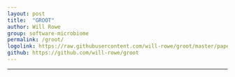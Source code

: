 ```yaml
---
layout: post
title:  "GROOT"
author: Will Rowe
group: software-microbiome
permalink: /groot/
logolink: https://raw.githubusercontent.com/will-rowe/groot/master/paper/img/misc/groot-logo.png
github: https://github.com/will-rowe/groot
---
```



***
